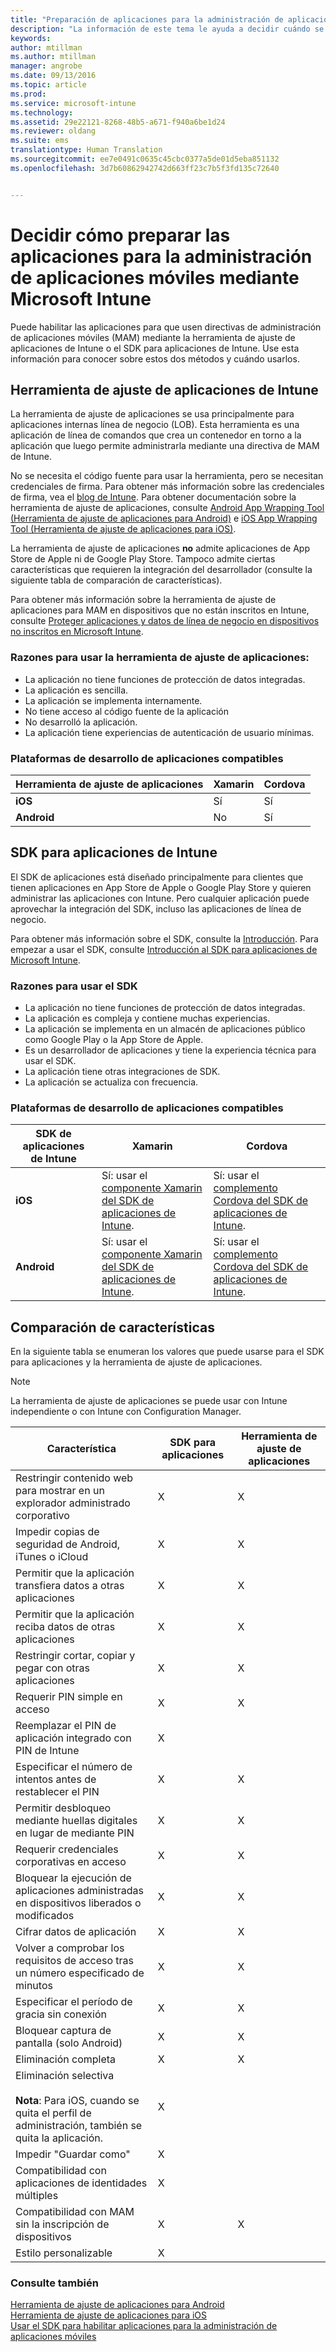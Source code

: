 ```yaml
---
title: "Preparación de aplicaciones para la administración de aplicaciones móviles | Microsoft Intune"
description: "La información de este tema le ayuda a decidir cuándo se debe usar la herramienta de ajuste de aplicaciones y el SDK de aplicaciones para permitir que las aplicaciones personalizadas de línea de negocio usen las directivas de administración de aplicaciones móviles."
keywords: 
author: mtillman
ms.author: mtillman
manager: angrobe
ms.date: 09/13/2016
ms.topic: article
ms.prod: 
ms.service: microsoft-intune
ms.technology: 
ms.assetid: 29e22121-8268-48b5-a671-f940a6be1d24
ms.reviewer: oldang
ms.suite: ems
translationtype: Human Translation
ms.sourcegitcommit: ee7e0491c0635c45cbc0377a5de01d5eba851132
ms.openlocfilehash: 3d7b60862942742d663ff23c7b5f3fd135c72640


---
```


# <a name="decide-how-to-prepare-apps-for-mobile-application-management-with-microsoft-intune"></a>Decidir cómo preparar las aplicaciones para la administración de aplicaciones móviles mediante Microsoft Intune
Puede habilitar las aplicaciones para que usen directivas de administración de aplicaciones móviles (MAM) mediante la herramienta de ajuste de aplicaciones de Intune o el SDK para aplicaciones de Intune. Use esta información para conocer sobre estos dos métodos y cuándo usarlos.

## <a name="intune-app-wrapping-tool"></a>Herramienta de ajuste de aplicaciones de Intune
La herramienta de ajuste de aplicaciones se usa principalmente para aplicaciones internas línea de negocio (LOB). Esta herramienta es una aplicación de línea de comandos que crea un contenedor en torno a la aplicación que luego permite administrarla mediante una directiva de MAM de Intune.

No se necesita el código fuente para usar la herramienta, pero se necesitan credenciales de firma.  Para obtener más información sobre las credenciales de firma, vea el [blog de Intune](https://blogs.technet.microsoft.com/enterprisemobility/2015/02/25/how-to-obtain-the-prerequisites-for-the-intune-app-wrapping-tool-for-ios/). Para obtener documentación sobre la herramienta de ajuste de aplicaciones, consulte [Android App Wrapping Tool (Herramienta de ajuste de aplicaciones para Android)](prepare-android-apps-for-mobile-application-management-with-the-microsoft-intune-app-wrapping-tool.md) e [iOS App Wrapping Tool (Herramienta de ajuste de aplicaciones para iOS)](prepare-ios-apps-for-mobile-application-management-with-the-microsoft-intune-app-wrapping-tool.md).

La herramienta de ajuste de aplicaciones **no** admite aplicaciones de App Store de Apple ni de Google Play Store. Tampoco admite ciertas características que requieren la integración del desarrollador (consulte la siguiente tabla de comparación de características).


Para obtener más información sobre la herramienta de ajuste de aplicaciones para MAM en dispositivos que no están inscritos en Intune, consulte [Proteger aplicaciones y datos de línea de negocio en dispositivos no inscritos en Microsoft Intune](protect-line-of-business-apps-and-data-on-devices-not-enrolled-in-microsoft-intune.md).

### <a name="reasons-to-use-the-app-wrapping-tool"></a>Razones para usar la herramienta de ajuste de aplicaciones:
* La aplicación no tiene funciones de protección de datos integradas.
* La aplicación es sencilla.
* La aplicación se implementa internamente.
* No tiene acceso al código fuente de la aplicación
* No desarrolló la aplicación.
* La aplicación tiene experiencias de autenticación de usuario mínimas.


### <a name="supported-app-development-platforms"></a>Plataformas de desarrollo de aplicaciones compatibles

|**Herramienta de ajuste de aplicaciones** | **Xamarin** |**Cordova** |
|------|----|----|
|**iOS** |Sí|Sí|
|**Android**| No |Sí|

## <a name="intune-app-sdk"></a>SDK para aplicaciones de Intune
El SDK de aplicaciones está diseñado principalmente para clientes que tienen aplicaciones en App Store de Apple o Google Play Store y quieren administrar las aplicaciones con Intune. Pero cualquier aplicación puede aprovechar la integración del SDK, incluso las aplicaciones de línea de negocio.

Para obtener más información sobre el SDK, consulte la [Introducción](/intune/develop/intune-app-sdk). Para empezar a usar el SDK, consulte [Introducción al SDK para aplicaciones de Microsoft Intune](/intune/develop/intune-app-sdk-get-started).

### <a name="reasons-to-use-the-sdk"></a>Razones para usar el SDK
* La aplicación no tiene funciones de protección de datos integradas.
* La aplicación es compleja y contiene muchas experiencias.
* La aplicación se implementa en un almacén de aplicaciones público como Google Play o la App Store de Apple.
* Es un desarrollador de aplicaciones y tiene la experiencia técnica para usar el SDK.
* La aplicación tiene otras integraciones de SDK.
* La aplicación se actualiza con frecuencia.

### <a name="supported-app-development-platforms"></a>Plataformas de desarrollo de aplicaciones compatibles

|**SDK de aplicaciones de Intune** |**Xamarin** |**Cordova**
|------|----|----|
|**iOS**|Sí: usar el [componente Xamarin del SDK de aplicaciones de Intune](/../develop/intune-app-sdk-xamarin).|Sí: usar el [complemento Cordova del SDK de aplicaciones de Intune](/../develop/intune-app-sdk-cordova).|
|**Android**| Sí: usar el [componente Xamarin del SDK de aplicaciones de Intune](/../develop/intune-app-sdk-xamarin).|Sí: usar el [complemento Cordova del SDK de aplicaciones de Intune](/../develop/intune-app-sdk-cordova).|

## <a name="feature-comparison"></a>Comparación de características
En la siguiente tabla se enumeran los valores que puede usarse para el SDK para aplicaciones y la herramienta de ajuste de aplicaciones.

> [!NOTE]
> La herramienta de ajuste de aplicaciones se puede usar con Intune independiente o con Intune con Configuration Manager.

|Característica|SDK para aplicaciones|Herramienta de ajuste de aplicaciones|
|-----------|---------------------|-----------|
|Restringir contenido web para mostrar en un explorador administrado corporativo|X|X|
|Impedir copias de seguridad de Android, iTunes o iCloud|X|X|
|Permitir que la aplicación transfiera datos a otras aplicaciones|X|X|
|Permitir que la aplicación reciba datos de otras aplicaciones|X|X|
|Restringir cortar, copiar y pegar con otras aplicaciones|X|X|
|Requerir PIN simple en acceso|X|X|
|Reemplazar el PIN de aplicación integrado con PIN de Intune|X||
|Especificar el número de intentos antes de restablecer el PIN|X|X|
|Permitir desbloqueo mediante huellas digitales en lugar de mediante PIN |X|X|
|Requerir credenciales corporativas en acceso|X|X|
|Bloquear la ejecución de aplicaciones administradas en dispositivos liberados o modificados|X|X|
|Cifrar datos de aplicación|X|X|
|Volver a comprobar los requisitos de acceso tras un número especificado de minutos|X|X|
|Especificar el período de gracia sin conexión|X|X|
|Bloquear captura de pantalla (solo Android)|X|X|
|Eliminación completa|X|X|
|Eliminación selectiva <br></br>**Nota**: Para iOS, cuando se quita el perfil de administración, también se quita la aplicación.|X||
|Impedir "Guardar como" |X||
|Compatibilidad con aplicaciones de identidades múltiples|X||
|Compatibilidad con MAM sin la inscripción de dispositivos|X|X|
|Estilo personalizable |X|||
### <a name="see-also"></a>Consulte también

[Herramienta de ajuste de aplicaciones para Android](prepare-android-apps-for-mobile-application-management-with-the-microsoft-intune-app-wrapping-tool.md)</br>
[Herramienta de ajuste de aplicaciones para iOS](prepare-ios-apps-for-mobile-application-management-with-the-microsoft-intune-app-wrapping-tool.md)</br>
[Usar el SDK para habilitar aplicaciones para la administración de aplicaciones móviles](use-the-sdk-to-enable-apps-for-mobile-application-management.md)



<!--HONumber=Dec16_HO2-->


